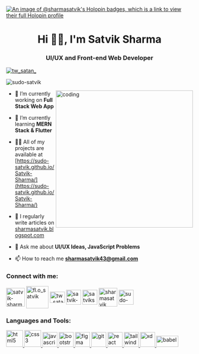 [![An image of @sharmasatvik's Holopin badges, which is a link to view their full Holopin profile](https://holopin.me/sharmasatvik)](https://holopin.io/@sharmasatvik)
<h1 align="center">Hi 🙋‍♂️, I'm Satvik Sharma</h1>
<h3 align="center">UI/UX and Front-end Web Developer</h3>
<p align="left"> <a href="https://twitter.com/tw_satan_" target="blank"><img src="https://img.shields.io/twitter/follow/tw_satan_?logo=twitter&style=for-the-badge" alt="tw_satan_" /></a> </p>
<p align="left"> <img src="https://komarev.com/ghpvc/?username=sudo-satvik&label=Profile%20views&color=0e75b6&style=flat" alt="sudo-satvik" /> </p>
<img src="https://media.tenor.com/qJ5evVs-_uUAAAAC/coding.gif" width="370" alt="coding" align="right">


- 🔭 I’m currently working on **Full Stack Web App**

- 🌱 I’m currently learning **MERN Stack & Flutter**

- 👨‍💻 All of my projects are available at [https://sudo-satvik.github.io/Satvik-Sharma/](https://sudo-satvik.github.io/Satvik-Sharma/)

- 📝 I regularly write articles on [sharmasatvik.blogspot.com](sharmasatvik.blogspot.com)

- 💬 Ask me about **UI/UX Ideas, JavaScript Problems**

- 📫 How to reach me **sharmasatvik43@gmail.com**

<h3 align="left">Connect with me:</h3>
<p align="left">
<a href="https://linkedin.com/in/satvik-sharma" target="blank"><img align="center" src="https://static.vecteezy.com/system/resources/previews/018/930/584/original/linkedin-logo-linkedin-icon-transparent-free-png.png" alt="satvik-sharma" height="50" width="50" /></a>
<a href="https://instagram.com/fl.o_satvik" target="blank"><img align="center" src="https://png.pngtree.com/png-clipart/20180626/ourmid/pngtree-instagram-icon-instagram-logo-png-image_3584853.png" alt="fl.o_satvik" height="60" width="60" /></a>
<a href="https://twitter.com/tw_satan_" target="blank"><img align="center" src="https://upload.wikimedia.org/wikipedia/commons/thumb/6/6f/Logo_of_Twitter.svg/512px-Logo_of_Twitter.svg.png?20220821125553" alt="tw_satan_" height="30" width="40" /></a>
<a href="https://codepen.io/satvik-sharma" target="blank"><img align="center" src="https://icon-library.com/images/codepen-icon/codepen-icon-26.jpg" alt="satvik-sharma" height="40" width="40" /></a>
<a href="https://dribbble.com/satviksharma" target="blank"><img align="center" src="https://brandslogos.com/wp-content/uploads/images/dribbble-icon-logo-vector.svg" alt="satviksharma" height="40" width="40" /></a>
<a href="https://www.hackerrank.com/sharmasatvik" target="blank"><img align="center" src="https://upload.wikimedia.org/wikipedia/commons/thumb/4/40/HackerRank_Icon-1000px.png/800px-HackerRank_Icon-1000px.png" alt="sharmasatvik" height="50" width="50" /></a>
<a href="https://www.leetcode.com/sudo-satvik" target="blank"><img align="center" src="https://upload.wikimedia.org/wikipedia/commons/8/8e/LeetCode_Logo_1.png" alt="sudo-satvik" height="40" width="40" /></a>
</p>

<h3 align="left">Languages and Tools:</h3>
<p align="left"> 
  <a href="https://www.w3.org/html/" target="_blank" rel="noreferrer"> <img src="https://upload.wikimedia.org/wikipedia/commons/thumb/6/61/HTML5_logo_and_wordmark.svg/2048px-HTML5_logo_and_wordmark.svg.png" alt="html5" width="45" height="45"/> </a> 
  <a href="https://www.w3schools.com/css/" target="_blank" rel="noreferrer"> <img src="https://logospng.org/download/css-3/logo-css-3-1536.png" alt="css3" width="45" height="45"/> </a> 
 <a href="https://developer.mozilla.org/en-US/docs/Web/JavaScript" target="_blank" rel="noreferrer"> <img src="https://www.freepnglogos.com/uploads/javascript-png/javascript-vector-logo-yellow-png-transparent-javascript-vector-12.png" alt="javascript" width="40" height="40"/> </a> 
  <a href="https://getbootstrap.com" target="_blank" rel="noreferrer"> <img src="https://cdn-icons-png.flaticon.com/512/5968/5968672.png" alt="bootstrap" width="40" height="40"/> </a> 
  <a href="https://www.figma.com/" target="_blank" rel="noreferrer"> <img src="https://www.vectorlogo.zone/logos/figma/figma-icon.svg" alt="figma" width="40" height="40"/> </a> 
  <a href="https://git-scm.com/" target="_blank" rel="noreferrer"> <img src="https://www.vectorlogo.zone/logos/git-scm/git-scm-icon.svg" alt="git" width="40" height="40"/> </a> 
<a href="https://reactjs.org/" target="_blank" rel="noreferrer"> <img src="https://cdn4.iconfinder.com/data/icons/logos-3/600/React.js_logo-512.png" alt="react" width="40" height="40"/> </a> 
  <a href="https://tailwindcss.com/" target="_blank" rel="noreferrer"> <img src="https://www.vectorlogo.zone/logos/tailwindcss/tailwindcss-icon.svg" alt="tailwind" width="40" height="40"/> </a> 
  <a href="https://www.adobe.com/products/xd.html" target="_blank" rel="noreferrer"> <img src="https://cdn.worldvectorlogo.com/logos/adobe-xd.svg" alt="xd" width="40" height="40"/> </a> 
  <a href="https://babeljs.io/" target="_blank" rel="noreferrer"> <img src="https://cdn.freebiesupply.com/logos/large/2x/babel-10-logo-black-and-white.png" alt="babel" width="60" height="30"/> </a> 
</p>

